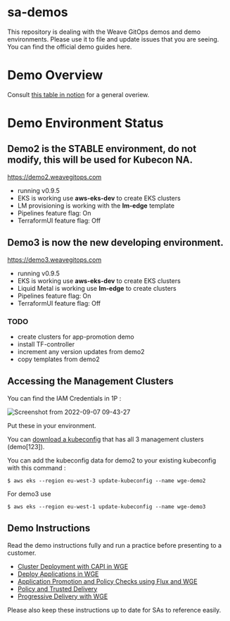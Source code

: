 # sa-demos
This repository is dealing with the Weave GitOps demos and demo environments. Please use it to file and update issues that you are seeing. You can find the official demo guides here.

# Demo Overview

Consult [this table in notion](https://www.notion.so/weaveworks/e68deffcc9f24095b07607c45a7e13c9?v=bbe74a228384477eb4830869a8359fea) for a general overiew. 

# Demo Environment Status

## Demo2 is the STABLE environment, do not modify, this will be used for Kubecon NA.
https://demo2.weavegitops.com
- running v0.9.5
- EKS is working use **aws-eks-dev** to create EKS clusters
- LM provisioning is working with the **lm-edge** template
- Pipelines feature flag: On
- TerraformUI feature flag: Off

## Demo3 is now the new developing environment.
https://demo3.weavegitops.com
- running v0.9.5
-  EKS is working use **aws-eks-dev** to create EKS clusters
- Liquid Metal is working use **lm-edge** to create clusters
- Pipelines feature flag: On
- TerraformUI feature flag: Off


### TODO
- create clusters for app-promotion demo
- install TF-controller
- increment any version updates from demo2
- copy templates from demo2

## Accessing the Management Clusters

You can find the IAM Credentials in 1P : 

![Screenshot from 2022-09-07 09-43-27](https://user-images.githubusercontent.com/2788194/188821862-4ca062e0-bd38-4839-8186-257cf625215b.png)

Put these in your environment. 

You can [download a kubeconfig](https://github.com/weaveworks/sa-demos/raw/main/kubeconfig/config) that has all 3 management clusters (demo[123]).

You can add the kubeconfig data for demo2 to your existing kubeconfig with this command :
```
$ aws eks --region eu-west-3 update-kubeconfig --name wge-demo2 
```

For demo3 use 
```
$ aws eks --region eu-west-1 update-kubeconfig --name wge-demo3
```

## Demo Instructions

Read the demo instructions fully and run a practice before presenting to a customer.

- [Cluster Deployment with CAPI in WGE](https://github.com/weaveworks/sa-demos/blob/main/demos/cluster_capi.md)
- [Deploy Applications in WGE](https://github.com/weaveworks/sa-demos/blob/main/demos/applications.md)
- [Application Promotion and Policy Checks using Flux and WGE](https://github.com/weaveworks/sa-demos/blob/main/demos/application_promotion.md)
- [Policy and Trusted Delivery](https://github.com/weaveworks/sa-demos/blob/main/demos/policy-trusted_delivery.md)
- [Progressive Delivery with WGE](https://github.com/weaveworks/sa-demos/blob/main/demos/progressive-delivery-demo.md)

Please also keep these instructions up to date for SAs to reference easily.
